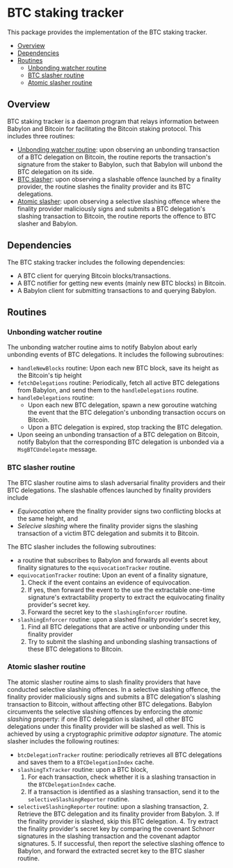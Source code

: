 # BTC staking tracker

This package provides the implementation of the BTC staking tracker.

- [Overview](#overview)
- [Dependencies](#dependencies)
- [Routines](#routines)
  - [Unbonding watcher routine](#unbonding-watcher-routine)
  - [BTC slasher routine](#btc-slasher-routine)
  - [Atomic slasher routine](#atomic-slasher-routine)

## Overview

BTC staking tracker is a daemon program that relays information between Babylon
and Bitcoin for facilitating the Bitcoin staking protocol. This includes three
routines:

- [Unbonding watcher routine](./unbondingwatcher/): upon observing an unbonding
  transaction of a BTC delegation on Bitcoin, the routine reports the
  transaction's signature from the staker to Babylon, such that Babylon will
  unbond the BTC delegation on its side.
- [BTC slasher](./btcslasher/): upon observing a slashable offence launched by a
  finality provider, the routine slashes the finality provider and its BTC
  delegations.
- [Atomic slasher](./atomicslasher/): upon observing a selective slashing
  offence where the finality provider maliciously signs and submits a BTC
  delegation's slashing transaction to Bitcoin, the routine reports the offence
  to BTC slasher and Babylon.

## Dependencies

The BTC staking tracker includes the following dependencies:

- A BTC client for querying Bitcoin blocks/transactions.
- A BTC notifier for getting new events (mainly new BTC blocks) in Bitcoin.
- A Babylon client for submitting transactions to and querying Babylon.

## Routines

### Unbonding watcher routine

The unbonding watcher routine aims to notify Babylon about early unbonding
events of BTC delegations. It includes the following subroutines:

- `handleNewBlocks` routine: Upon each new BTC block, save its height as the
  Bitcoin's tip height
- `fetchDelegations` routine: Periodically, fetch all active BTC delegations
  from Babylon, and send them to the `handleDelegations` routine.
- `handleDelegations` routine:
  - Upon each new BTC delegation, spawn a new goroutine watching the event that
    the BTC delegation's unbonding transaction occurs on Bitcoin.
  - Upon a BTC delegation is expired, stop tracking the BTC delegation.
- Upon seeing an unbonding transaction of a BTC delegation on Bitcoin, notify
  Babylon that the corresponding BTC delegation is unbonded via a
  `MsgBTCUndelegate` message.

### BTC slasher routine

The BTC slasher routine aims to slash adversarial finality providers and their
BTC delegations. The slashable offences launched by finality providers include

- *Equivocation* where the finality provider signs two conflicting blocks at the
same height, and
- *Selecive slashing* where the finality provider signs the slashing transaction
  of a victim BTC delegation and submits it to Bitcoin.

The BTC slasher includes the following subroutines:

- a routine that subscribes to Babylon and forwards all events about finality
  signatures to the `equivocationTracker` routine.
- `equivocationTracker` routine: Upon an event of a finality signature,
  1. Check if the event contains an evidence of equivocation.
  2. If yes, then forward the event to the use the extractable one-time
     signature's extractability property to extract the equivocating finality
     provider's secret key.
  3. Forward the secret key to the `slashingEnforcer` routine.
- `slashingEnforcer` routine: upon a slashed finality provider's secret key,
  1. Find all BTC delegations that are active or unbonding under this finality
     provider
  2. Try to submit the slashing and unbonding slashing transactions of these BTC
     delegations to Bitcoin.

### Atomic slasher routine

The atomic slasher routine aims to slash finality providers that have conducted
selective slashing offences. In a selective slashing offence, the finality
provider maliciously signs and submits a BTC delegation's slashing transaction
to Bitcoin, without affecting other BTC delegations. Babylon circumvents the
selective slashing offences by enforcing the *atomic slashing* property: if one
BTC delegation is slashed, all other BTC delegations under this finality
provider will be slashed as well. This is achieved by using a cryptographic
primitive *adaptor signature*.
The atomic slasher includes the following routines:

<!-- TODO: more technical details about atomic slashing via adaptor signatures -->

- `btcDelegationTracker` routine: periodically retrieves all BTC delegations and
  saves them to a `BTCDelegationIndex` cache.
- `slashingTxTracker` routine: upon a BTC block,
  1. For each transaction, check whether it is a slashing transaction in the
     `BTCDelegationIndex` cache.
  2. If a transaction is identified as a slashing transaction, send it to the
     `selectiveSlashingReporter` routine.
- `selectiveSlashingReporter` routine: upon a slashing transaction,
  2. Retrieve the BTC delegation and its finality provider from Babylon.
  3. If the finality provider is slashed, skip this BTC delegation.
  4. Try extract the finality provider's secret key by comparing the covenant
     Schnorr signatures in the slashing transaction and the covenant adaptor
     signatures.
  5. If successful, then report the selective slashing offence to Babylon, and
     forward the extracted secret key to the BTC slasher routine.
